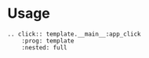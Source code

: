 # Usage

```{eval-rst}
.. click:: template.__main__:app_click
    :prog: template
    :nested: full
```
